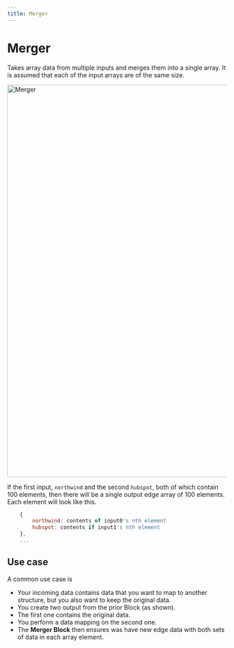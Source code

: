 ```yaml
---
title: Merger
---
```


# Merger
Takes array data from multiple inputs and merges them into a single array. It is assumed that each of the input arrays are of the same size.

<img src="/img/flows/blocks/core/merger/block-merger.png" alt="Merger" width="900" />

If the first input, ```northwind``` and the second ```hubspot```, both of which contain 100 elements, then there will be a single output edge array of 100 elements. Each element will look like this.

```javascript
    {
        northwind: contents of input0's nth element
        hubspot: contents if input1's nth element
    },
    ...
```

## Use case
A common use case is

- Your incoming data contains data that you want to map to another structure, but you also want to keep the original data. 
- You create two output from the prior Block (as shown). 
- The first one contains the original data.  
- You perform a data mapping on the second one.
- The **Merger Block** then ensures was have new edge data with both sets of data in each array element.